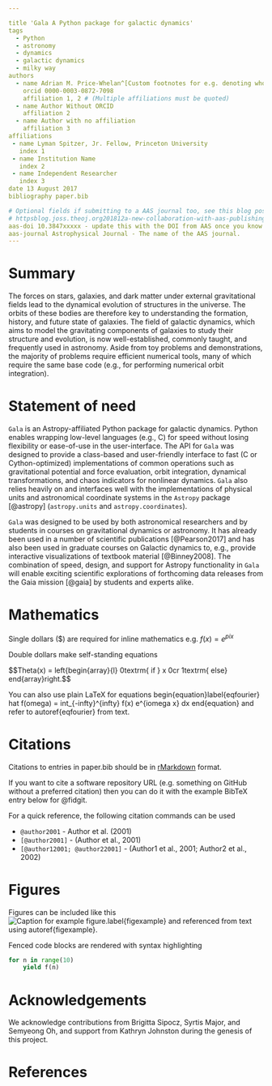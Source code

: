 ```yaml
---

title 'Gala A Python package for galactic dynamics'
tags
  - Python
  - astronomy
  - dynamics
  - galactic dynamics
  - milky way
authors
  - name Adrian M. Price-Whelan^[Custom footnotes for e.g. denoting who the corresponding author is can be included like this.]
    orcid 0000-0003-0872-7098
    affiliation 1, 2 # (Multiple affiliations must be quoted)
  - name Author Without ORCID
    affiliation 2
  - name Author with no affiliation
    affiliation 3
affiliations
 - name Lyman Spitzer, Jr. Fellow, Princeton University
   index 1
 - name Institution Name
   index 2
 - name Independent Researcher
   index 3
date 13 August 2017
bibliography paper.bib

# Optional fields if submitting to a AAS journal too, see this blog post
# httpsblog.joss.theoj.org201812a-new-collaboration-with-aas-publishing
aas-doi 10.3847xxxxx - update this with the DOI from AAS once you know it.
aas-journal Astrophysical Journal - The name of the AAS journal.
---
```


# Summary

The forces on stars, galaxies, and dark matter under external gravitational
fields lead to the dynamical evolution of structures in the universe. The orbits
of these bodies are therefore key to understanding the formation, history, and
future state of galaxies. The field of galactic dynamics, which aims to model
the gravitating components of galaxies to study their structure and evolution,
is now well-established, commonly taught, and frequently used in astronomy.
Aside from toy problems and demonstrations, the majority of problems require
efficient numerical tools, many of which require the same base code (e.g., for
performing numerical orbit integration).

# Statement of need 

`Gala` is an Astropy-affiliated Python package for galactic dynamics. Python
enables wrapping low-level languages (e.g., C) for speed without losing
flexibility or ease-of-use in the user-interface. The API for `Gala` was
designed to provide a class-based and user-friendly interface to fast (C or
Cython-optimized) implementations of common operations such as gravitational
potential and force evaluation, orbit integration, dynamical transformations,
and chaos indicators for nonlinear dynamics. `Gala` also relies heavily on and
interfaces well with the implementations of physical units and astronomical
coordinate systems in the `Astropy` package [@astropy] (`astropy.units` and
`astropy.coordinates`).

`Gala` was designed to be used by both astronomical researchers and by
students in courses on gravitational dynamics or astronomy. It has already been
used in a number of scientific publications [@Pearson2017] and has also been
used in graduate courses on Galactic dynamics to, e.g., provide interactive
visualizations of textbook material [@Binney2008]. The combination of speed,
design, and support for Astropy functionality in `Gala` will enable exciting
scientific explorations of forthcoming data releases from the Gaia mission
[@gaia] by students and experts alike.

# Mathematics

Single dollars ($) are required for inline mathematics e.g. $f(x) = e^{pix}$

Double dollars make self-standing equations

$$Theta(x) = left{begin{array}{l}
0textrm{ if } x  0cr
1textrm{ else}
end{array}right.$$

You can also use plain LaTeX for equations
begin{equation}label{eqfourier}
hat f(omega) = int_{-infty}^{infty} f(x) e^{iomega x} dx
end{equation}
and refer to autoref{eqfourier} from text.

# Citations

Citations to entries in paper.bib should be in
[rMarkdown](httprmarkdown.rstudio.comauthoring_bibliographies_and_citations.html)
format.

If you want to cite a software repository URL (e.g. something on GitHub without a preferred
citation) then you can do it with the example BibTeX entry below for @fidgit.

For a quick reference, the following citation commands can be used
- `@author2001`  -  Author et al. (2001)
- `[@author2001]` - (Author et al., 2001)
- `[@author12001; @author22001]` - (Author1 et al., 2001; Author2 et al., 2002)

# Figures

Figures can be included like this
![Caption for example figure.label{figexample}](figure.png)
and referenced from text using autoref{figexample}.

Fenced code blocks are rendered with syntax highlighting
```python
for n in range(10)
    yield f(n)
```	

# Acknowledgements

We acknowledge contributions from Brigitta Sipocz, Syrtis Major, and Semyeong
Oh, and support from Kathryn Johnston during the genesis of this project.

# References